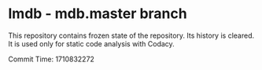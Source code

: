 # lmdb - mdb.master branch

This repository contains frozen state of the repository.
Its history is cleared. It is used only for static code
analysis with Codacy.

Commit Time: 1710832272